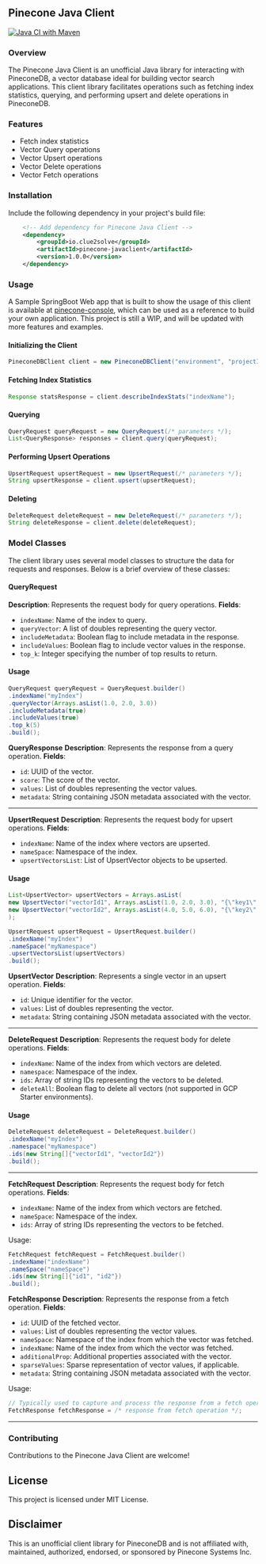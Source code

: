 ## Pinecone Java Client
[![Java CI with Maven](https://github.com/clue2solve/pinecone-java-client/actions/workflows/maven.yml/badge.svg)](https://github.com/clue2solve/pinecone-java-client/actions/workflows/maven.yml)
### Overview
The Pinecone Java Client is an unofficial Java library for interacting with PineconeDB, a vector database ideal for building vector search applications. This client library facilitates operations such as fetching index statistics, querying, and performing upsert and delete operations in PineconeDB.

### Features
- Fetch index statistics
- Vector Query operations
- Vector Upsert operations
- Vector Delete operations
- Vector Fetch operations


### Installation
Include the following dependency in your project's build file:

```XML
    <!-- Add dependency for Pinecone Java Client -->
    <dependency>
        <groupId>io.clue2solve</groupId>
        <artifactId>pinecone-javaclient</artifactId>
        <version>1.0.0</version>
    </dependency>
```

### Usage
A Sample SpringBoot Web app that is built to show the usage of this client is available at [pinecone-console](https://github.com/clue2solve/pinecone-console), which can be used as a reference to build your own application. This project is still a WIP, and will be updated with more features and examples.

#### Initializing the Client
```java
PineconeDBClient client = new PineconeDBClient("environment", "projectId", "apiKey");
```

#### Fetching Index Statistics
```java
Response statsResponse = client.describeIndexStats("indexName");
```

#### Querying
```java
QueryRequest queryRequest = new QueryRequest(/* parameters */);
List<QueryResponse> responses = client.query(queryRequest);
```


#### Performing Upsert Operations
```java
UpsertRequest upsertRequest = new UpsertRequest(/* parameters */);
String upsertResponse = client.upsert(upsertRequest);
```

#### Deleting
```java
DeleteRequest deleteRequest = new DeleteRequest(/* parameters */);
String deleteResponse = client.delete(deleteRequest);
```

### Model Classes
The client library uses several model classes to structure the data for requests and responses. Below is a brief overview of these classes:

#### QueryRequest
**Description**: Represents the request body for query operations.
**Fields**:
- `indexName`: Name of the index to query.
- `queryVector`: A list of doubles representing the query vector.
- `includeMetadata`: Boolean flag to include metadata in the response.
- `includeValues`: Boolean flag to include vector values in the response.
- `top_k`: Integer specifying the number of top results to return.
#### Usage 
```java
QueryRequest queryRequest = QueryRequest.builder()
.indexName("myIndex")
.queryVector(Arrays.asList(1.0, 2.0, 3.0))
.includeMetadata(true)
.includeValues(true)
.top_k(5)
.build();
```
**QueryResponse**
**Description**: Represents the response from a query operation.
**Fields**:
- `id`: UUID of the vector.
- `score`: The score of the vector.
- `values`: List of doubles representing the vector values.
- `metadata`: String containing JSON metadata associated with the vector.

----
**UpsertRequest**
**Description**: Represents the request body for upsert operations.
**Fields**:
- `indexName`: Name of the index where vectors are upserted.
- `nameSpace`: Namespace of the index.
- `upsertVectorsList`: List of UpsertVector objects to be upserted.
#### Usage 
```java
List<UpsertVector> upsertVectors = Arrays.asList(
new UpsertVector("vectorId1", Arrays.asList(1.0, 2.0, 3.0), "{\"key1\":\"value1\"}"),
new UpsertVector("vectorId2", Arrays.asList(4.0, 5.0, 6.0), "{\"key2\":\"value2\"}")
);
```
```java
UpsertRequest upsertRequest = UpsertRequest.builder()
.indexName("myIndex")
.nameSpace("myNamespace")
.upsertVectorsList(upsertVectors)
.build();
```

**UpsertVector**
**Description**: Represents a single vector in an upsert operation.
**Fields**:
- `id`: Unique identifier for the vector.
- `values`: List of doubles representing the vector.
- `metadata`: String containing JSON metadata associated with the vector.
----
**DeleteRequest**
**Description**: Represents the request body for delete operations.
**Fields**:
- `indexName`: Name of the index from which vectors are deleted.
- `namespace`: Namespace of the index.
- `ids`: Array of string IDs representing the vectors to be deleted.
- `deleteAll`: Boolean flag to delete all vectors (not supported in GCP Starter environments).
#### Usage 
```java
DeleteRequest deleteRequest = DeleteRequest.builder()
.indexName("myIndex")
.namespace("myNamespace")
.ids(new String[]{"vectorId1", "vectorId2"})
.build();
```
----
**FetchRequest**
**Description**: Represents the request body for fetch operations.
**Fields**:
- `indexName`: Name of the index from which vectors are fetched.
- `nameSpace`: Namespace of the index.
- `ids`: Array of string IDs representing the vectors to be fetched.

Usage:
```java
FetchRequest fetchRequest = FetchRequest.builder()
.indexName("indexName")
.nameSpace("nameSpace")
.ids(new String[]{"id1", "id2"})
.build();
```

**FetchResponse**
**Description**: Represents the response from a fetch operation.
**Fields**:
- `id`: UUID of the fetched vector.
- `values`: List of doubles representing the vector values.
- `nameSpace`: Namespace of the index from which the vector was fetched.
- `indexName`: Name of the index from which the vector was fetched.
- `additionalProp`: Additional properties associated with the vector.
- `sparseValues`: Sparse representation of vector values, if applicable.
- `metadata`: String containing JSON metadata associated with the vector.

Usage:
```java
// Typically used to capture and process the response from a fetch operation
FetchResponse fetchResponse = /* response from fetch operation */;
```
----


### Contributing
Contributions to the Pinecone Java Client are welcome! 
## License
This project is licensed under MIT License.

## Disclaimer
This is an unofficial client library for PineconeDB and is not affiliated with, maintained, authorized, endorsed, or sponsored by Pinecone Systems Inc.